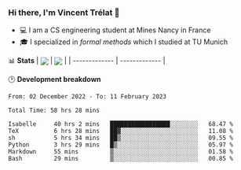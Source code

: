 ### Hi there, I'm Vincent Trélat 👋
 - 💻 I am a CS engineering student at Mines Nancy in France
 - 🎓 I specialized in *formal methods* which I studied at TU Munich

📊 **Stats**
| <img align="center" src="https://readme-stats.clckblog.space/api?username=VTrelat&show_icons=true&include_all_commits=true&theme=tokyonight&hide_border=true" /> | <img align="center" src="https://readme-stats.clckblog.space/api/top-langs/?username=VTrelat&layout=compact&theme=tokyonight&hide_border=true&exclude_repo=ElevatorSimulator" /> |
| ------------- | ------------- |

🕑 **Development breakdown**
<!--START_SECTION:waka-->

```text
From: 02 December 2022 - To: 11 February 2023

Total Time: 58 hrs 28 mins

Isabelle     40 hrs 2 mins   █████████████████░░░░░░░░   68.47 %
TeX          6 hrs 28 mins   ██▓░░░░░░░░░░░░░░░░░░░░░░   11.08 %
sh           5 hrs 34 mins   ██▒░░░░░░░░░░░░░░░░░░░░░░   09.55 %
Python       3 hrs 29 mins   █▒░░░░░░░░░░░░░░░░░░░░░░░   05.97 %
Markdown     55 mins         ▒░░░░░░░░░░░░░░░░░░░░░░░░   01.58 %
Bash         29 mins         ▒░░░░░░░░░░░░░░░░░░░░░░░░   00.85 %
```

<!--END_SECTION:waka-->
